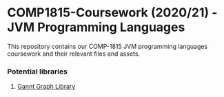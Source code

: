 # COMP1815-Coursework (2020/21) - JVM Programming Languages
This repository contains our COMP-1815 JVM programming languages coursework and their relevant files and assets.


### Potential libraries 
1. [Gannt Graph Library](http://www.java2s.com/Code/Java/Chart/JFreeChartGanttDemo1.htm)
